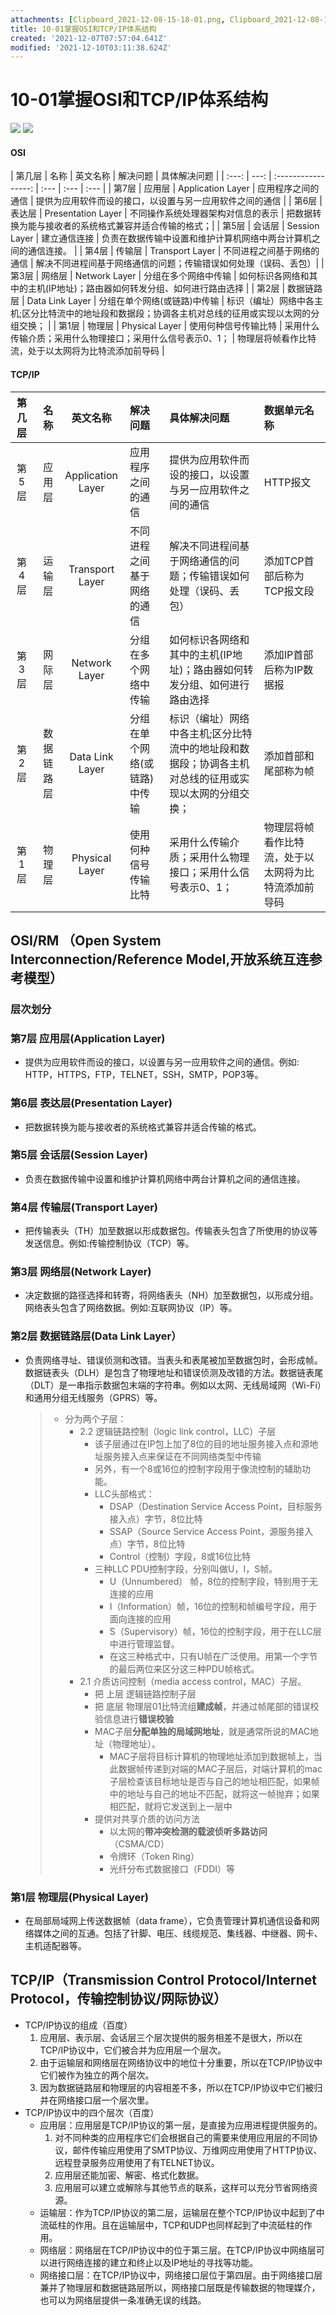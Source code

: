 ```yaml
---
attachments: [Clipboard_2021-12-08-15-18-01.png, Clipboard_2021-12-08-15-43-47.png, Clipboard_2021-12-09-15-42-19.png, Clipboard_2021-12-10-10-05-24.png, Clipboard_2021-12-10-10-28-29.png, Clipboard_2021-12-10-11-10-56.png]
title: 10-01掌握OSI和TCP/IP体系结构
created: '2021-12-07T07:57:04.641Z'
modified: '2021-12-10T03:11:38.624Z'
---
```


# 10-01掌握OSI和TCP/IP体系结构
![](../attachments/Clipboard_2021-12-08-15-43-47.png) ![](../attachments/Clipboard_2021-12-10-11-10-56.png)
#### OSI
| 第几层 | 名称 | 英文名称 | 解决问题 | 具体解决问题 | 
| :---: | ---: | :-----------------: | :--- | :--- | :--- |
| 第7层 | 应用层 | Application Layer | 应用程序之间的通信 | 提供为应用软件而设的接口，以设置与另一应用软件之间的通信 |
| 第6层 | 表达层 | Presentation Layer | 不同操作系统处理器架构对信息的表示 | 把数据转换为能与接收者的系统格式兼容并适合传输的格式；|
| 第5层 | 会话层 | Session Layer | 建立通信连接 | 负责在数据传输中设置和维护计算机网络中两台计算机之间的通信连接。 |
| 第4层 | 传输层 | Transport Layer | 不同进程之间基于网络的通信 | 解决不同进程间基于网络通信的问题；传输错误如何处理（误码、丢包）|
| 第3层 | 网络层 | Network Layer | 分组在多个网络中传输 | 如何标识各网络和其中的主机(IP地址)；路由器如何转发分组、如何进行路由选择 | 
| 第2层 | 数据链路层 | Data Link Layer | 分组在单个网络(或链路)中传输 | 标识（编址）网络中各主机;区分比特流中的地址段和数据段；协调各主机对总线的征用或实现以太网的分组交换； | 
| 第1层 | 物理层 | Physical Layer | 使用何种信号传输比特 | 采用什么传输介质；采用什么物理接口；采用什么信号表示0、1； | 物理层将帧看作比特流，处于以太网将为比特流添加前导码  |

#### TCP/IP
| 第几层 | 名称 | 英文名称 | 解决问题 | 具体解决问题 | 数据单元名称|              
| :---: | ---: | :-----------------: | :--- | :--- | :--- |
| 第5层 | 应用层 | Application Layer | 应用程序之间的通信 | 提供为应用软件而设的接口，以设置与另一应用软件之间的通信 | HTTP报文 | |  
| 第4层 | 运输层 | Transport Layer | 不同进程之间基于网络的通信 | 解决不同进程间基于网络通信的问题；传输错误如何处理（误码、丢包）| 添加TCP首部后称为TCP报文段 |
| 第3层 | 网际层 | Network Layer | 分组在多个网络中传输 | 如何标识各网络和其中的主机(IP地址)；路由器如何转发分组、如何进行路由选择 | 添加IP首部后称为IP数据报 |
| 第2层 | 数据链路层 | Data Link Layer | 分组在单个网络(或链路)中传输 | 标识（编址）网络中各主机;区分比特流中的地址段和数据段；协调各主机对总线的征用或实现以太网的分组交换； | 添加首部和尾部称为帧 |
| 第1层 | 物理层 | Physical Layer | 使用何种信号传输比特 | 采用什么传输介质；采用什么物理接口；采用什么信号表示0、1； | 物理层将帧看作比特流，处于以太网将为比特流添加前导码 |

## OSI/RM （Open System Interconnection/Reference Model,开放系统互连参考模型）
### 层次划分


### 第7层 应用层(Application Layer)
* 提供为应用软件而设的接口，以设置与另一应用软件之间的通信。例如: HTTP，HTTPS，FTP，TELNET，SSH，SMTP，POP3等。
### 第6层 表达层(Presentation Layer)
* 把数据转换为能与接收者的系统格式兼容并适合传输的格式。
### 第5层 会话层(Session Layer)
* 负责在数据传输中设置和维护计算机网络中两台计算机之间的通信连接。
### 第4层 传输层(Transport Layer)
* 把传输表头（TH）加至数据以形成数据包。传输表头包含了所使用的协议等发送信息。例如:传输控制协议（TCP）等。
### 第3层 网络层(Network Layer)
* 决定数据的路径选择和转寄，将网络表头（NH）加至数据包，以形成分组。网络表头包含了网络数据。例如:互联网协议（IP）等。
### 第2层 数据链路层(Data Link Layer）
* 负责网络寻址、错误侦测和改错。当表头和表尾被加至数据包时，会形成帧。数据链表头（DLH）是包含了物理地址和错误侦测及改错的方法。数据链表尾（DLT）是一串指示数据包末端的字符串。例如以太网、无线局域网（Wi-Fi）和通用分组无线服务（GPRS）等。
    >* 分为两个子层：
    >    + 2.2 逻辑链路控制（logic link control，LLC）子层 
    >        - 该子层通过在IP包上加了8位的目的地址服务接入点和源地址服务接入点来保证在不同网络类型中传输
    >        - 另外，有一个8或16位的控制字段用于像流控制的辅助功能。
    >        - LLC头部格式：
    >          - DSAP（Destination Service Access Point，目标服务接入点）字节，8位比特
    >          - SSAP（Source Service Access Point，源服务接入点）字节，8位比特
    >          - Control（控制）字段，8或16位比特
    >        - 三种LLC PDU控制字段，分别叫做U，I，S帧。
    >          - U（Unnumbered） 帧，8位的控制字段，特别用于无连接的应用
    >          - I（Information）帧，16位的控制和帧编号字段，用于面向连接的应用
    >          - S（Supervisory）帧，16位的控制字段，用于在LLC层中进行管理监督。
    >          - 在这三种格式中，只有U帧在广泛使用。用第一个字节的最后两位来区分这三种PDU帧格式。
    >    + 2.1 介质访问控制（media access control，MAC）子层。
    >        - 把 上层 逻辑链路控制子层
    >        - 把 底层 物理层01比特流组**建成帧**，并通过帧尾部的错误校验信息进行**错误校验**
    >        - MAC子层**分配单独的局域网地址**，就是通常所说的MAC地址（物理地址）。
    >            - MAC子层将目标计算机的物理地址添加到数据帧上，当此数据帧传递到对端的MAC子层后，对端计算机的mac子层检查该目标地址是否与自己的地址相匹配，如果帧中的地址与自己的地址不匹配，就将这一帧抛弃；如果相匹配，就将它发送到上一层中
    >        - 提供对共享介质的访问方法
    >            - 以太网的**带冲突检测的载波侦听多路访问**（CSMA/CD）
    >            - 令牌环（Token Ring）
    >            - 光纤分布式数据接口（FDDI）等
### 第1层 物理层(Physical Layer)
* 在局部局域网上传送数据帧（data frame），它负责管理计算机通信设备和网络媒体之间的互通。包括了针脚、电压、线缆规范、集线器、中继器、网卡、主机适配器等。

## TCP/IP（Transmission Control Protocol/Internet Protocol，传输控制协议/网际协议）
* TCP/IP协议的组成（百度）
  1. 应用层、表示层、会话层三个层次提供的服务相差不是很大，所以在TCP/IP协议中，它们被合并为应用层一个层次。 
  2. 由于运输层和网络层在网络协议中的地位十分重要，所以在TCP/IP协议中它们被作为独立的两个层次。 
  3. 因为数据链路层和物理层的内容相差不多，所以在TCP/IP协议中它们被归并在网络接口层一个层次里。
* TCP/IP协议中的四个层次（百度）
  * 应用层：应用层是TCP/IP协议的第一层，是直接为应用进程提供服务的。
    1. 对不同种类的应用程序它们会根据自己的需要来使用应用层的不同协议，邮件传输应用使用了SMTP协议、万维网应用使用了HTTP协议、远程登录服务应用使用了有TELNET协议。 
    2. 应用层还能加密、解密、格式化数据。 
    3. 应用层可以建立或解除与其他节点的联系，这样可以充分节省网络资源。 
  * 运输层：作为TCP/IP协议的第二层，运输层在整个TCP/IP协议中起到了中流砥柱的作用。且在运输层中，TCP和UDP也同样起到了中流砥柱的作用。 
  * 网络层：网络层在TCP/IP协议中的位于第三层。在TCP/IP协议中网络层可以进行网络连接的建立和终止以及IP地址的寻找等功能。 
  * 网络接口层：在TCP/IP协议中，网络接口层位于第四层。由于网络接口层兼并了物理层和数据链路层所以，网络接口层既是传输数据的物理媒介，也可以为网络层提供一条准确无误的线路。 

